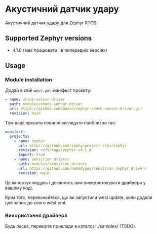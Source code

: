 # Акустичний датчик удару

Акустичний датчик удару для Zephyr RTOS.

## Supported Zephyr versions
* 4.1.0 (має працювати і в попередніх версіях)

## Usage
### Module installation

Додай в свій `west.yml` маніфест проєкту:

```yaml
- name: shock-sensor-driver
  path: modules/shock-sensor-driver
  url: https://github.com/baden/zephyr-shock-sensor-driver.git
  revision: main
```

Тож ваші проєкти повинні виглядати приблизно так:

```yaml
manifest:
  projects:
    - name: zephyr
      url: https://github.com/zephyrproject-rtos/zephyr
      revision: refs/tags/zephyr-v4.1.0
      import: true
    - name: sensirion_drivers
      path: modules/sensirion_drivers
      url: https://github.com/nobodyguy/sensirion_zephyr_drivers
      revision: main
```

Це імпортує модуль і дозволить вам використовувати драйвери у вашому коді.

Крім того, переконайтеся, що ви запустили west update, коли додали цей запис до свого west.yml.

### Використання драйвера

Будь ласка, перевірте приклади в каталозі ./samples/ (TODO).
